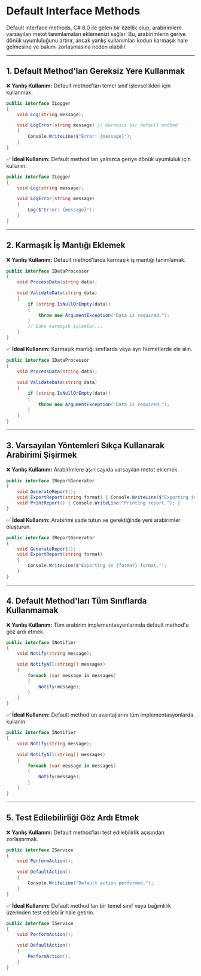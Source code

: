# Default Interface Methods

Default interface methods, C# 8.0 ile gelen bir özellik olup, arabirimlere varsayılan metot tanımlamaları eklemenizi sağlar. Bu, arabirimlerin geriye dönük uyumluluğunu artırır, ancak yanlış kullanımları kodun karmaşık hale gelmesine ve bakımı zorlaşmasına neden olabilir.

---

## 1. Default Method'ları Gereksiz Yere Kullanmak

❌ **Yanlış Kullanım:** Default method'ları temel sınıf işlevsellikleri için kullanmak.

```csharp
public interface ILogger
{
    void Log(string message);

    void LogError(string message) // Gereksiz bir default method
    {
        Console.WriteLine($"Error: {message}");
    }
}
```

✅ **İdeal Kullanım:** Default method'ları yalnızca geriye dönük uyumluluk için kullanın.

```csharp
public interface ILogger
{
    void Log(string message);

    void LogError(string message)
    {
        Log($"Error: {message}");
    }
}
```

---

## 2. Karmaşık İş Mantığı Eklemek

❌ **Yanlış Kullanım:** Default method'larda karmaşık iş mantığı tanımlamak.

```csharp
public interface IDataProcessor
{
    void ProcessData(string data);

    void ValidateData(string data)
    {
        if (string.IsNullOrEmpty(data))
        {
            throw new ArgumentException("Data is required.");
        }
        // Daha karmaşık işlemler...
    }
}
```

✅ **İdeal Kullanım:** Karmaşık mantığı sınıflarda veya ayrı hizmetlerde ele alın.

```csharp
public interface IDataProcessor
{
    void ProcessData(string data);

    void ValidateData(string data)
    {
        if (string.IsNullOrEmpty(data))
        {
            throw new ArgumentException("Data is required.");
        }
    }
}
```

---

## 3. Varsayılan Yöntemleri Sıkça Kullanarak Arabirimi Şişirmek

❌ **Yanlış Kullanım:** Arabirimlere aşırı sayıda varsayılan metot eklemek.

```csharp
public interface IReportGenerator
{
    void GenerateReport();
    void ExportReport(string format) { Console.WriteLine($"Exporting in {format} format."); }
    void PrintReport() { Console.WriteLine("Printing report."); }
}
```

✅ **İdeal Kullanım:** Arabirimi sade tutun ve gerektiğinde yeni arabirimler oluşturun.

```csharp
public interface IReportGenerator
{
    void GenerateReport();
    void ExportReport(string format)
    {
        Console.WriteLine($"Exporting in {format} format.");
    }
}
```

---

## 4. Default Method'ları Tüm Sınıflarda Kullanmamak

❌ **Yanlış Kullanım:** Tüm arabirim implementasyonlarında default method'u göz ardı etmek.

```csharp
public interface INotifier
{
    void Notify(string message);

    void NotifyAll(string[] messages)
    {
        foreach (var message in messages)
        {
            Notify(message);
        }
    }
}
```

✅ **İdeal Kullanım:** Default method'un avantajlarını tüm implementasyonlarda kullanın.

```csharp
public interface INotifier
{
    void Notify(string message);

    void NotifyAll(string[] messages)
    {
        foreach (var message in messages)
        {
            Notify(message);
        }
    }
}
```

---

## 5. Test Edilebilirliği Göz Ardı Etmek

❌ **Yanlış Kullanım:** Default method'ları test edilebilirlik açısından zorlaştırmak.

```csharp
public interface IService
{
    void PerformAction();

    void DefaultAction()
    {
        Console.WriteLine("Default action performed.");
    }
}
```

✅ **İdeal Kullanım:** Default method'ları bir temel sınıf veya bağımlılık üzerinden test edilebilir hale getirin.

```csharp
public interface IService
{
    void PerformAction();

    void DefaultAction()
    {
        PerformAction();
    }
}
```
